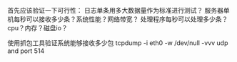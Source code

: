 首先应该验证一下可行性：
日志单条用多大数据量作为标准进行测试？
服务器单机每秒可以接收多少条？系统性能？网络带宽？
处理程序每秒可以处理多少条？cpu？内存？磁盘io？

使用抓包工具验证系统能够接收多少包
tcpdump -i eth0 -w /dev/null -vvv udp and port 514
